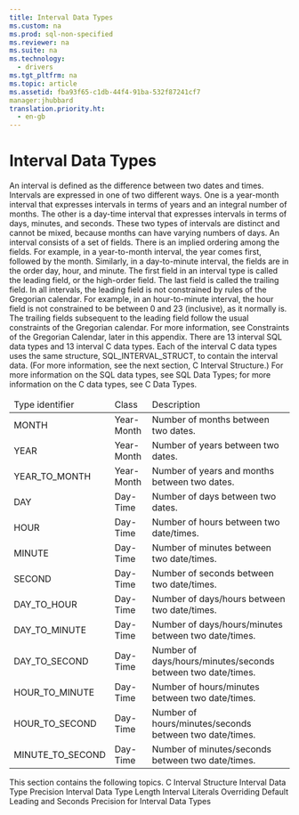 ```yaml
---
title: Interval Data Types
ms.custom: na
ms.prod: sql-non-specified
ms.reviewer: na
ms.suite: na
ms.technology: 
  - drivers
ms.tgt_pltfrm: na
ms.topic: article
ms.assetid: fba93f65-c1db-44f4-91ba-532f87241cf7
manager:jhubbard
translation.priority.ht: 
  - en-gb
---
```

# Interval Data Types
<?xml version="1.0" encoding="utf-8"?>
<developerReferenceWithoutSyntaxDocument xmlns="http://ddue.schemas.microsoft.com/authoring/2003/5" xmlns:xlink="http://www.w3.org/1999/xlink" xmlns:xsi="http://www.w3.org/2001/XMLSchema-instance" xsi:schemaLocation="http://ddue.schemas.microsoft.com/authoring/2003/5 http://dduestorage.blob.core.windows.net/ddueschema/developer.xsd">
  <introduction>
    <para>An interval is defined as the difference between two dates and times. Intervals are expressed in one of two different ways. One is a <legacyItalic>year-month</legacyItalic> interval that expresses intervals in terms of years and an integral number of months. The other is a <legacyItalic>day-time</legacyItalic> interval that expresses intervals in terms of days, minutes, and seconds. These two types of intervals are distinct and cannot be mixed, because months can have varying numbers of days.</para>
    <para>An interval consists of a set of fields. There is an implied ordering among the fields. For example, in a year-to-month interval, the year comes first, followed by the month. Similarly, in a day-to-minute interval, the fields are in the order day, hour, and minute. The first field in an interval type is called the <legacyItalic>leading</legacyItalic> field, or the <legacyItalic>high-order</legacyItalic> field. The last field is called the <legacyItalic>trailing</legacyItalic> field.</para>
    <para>In all intervals, the leading field is not constrained by rules of the Gregorian calendar. For example, in an hour-to-minute interval, the hour field is not constrained to be between 0 and 23 (inclusive), as it normally is. The trailing fields subsequent to the leading field follow the usual constraints of the Gregorian calendar. For more information, see <legacyLink xlink:href="70667410-c582-4369-8e06-9d98e21cd2bf">Constraints of the Gregorian Calendar</legacyLink>, later in this appendix.</para>
    <para>There are 13 interval SQL data types and 13 interval C data types. Each of the interval C data types uses the same structure, SQL_INTERVAL_STRUCT, to contain the interval data. (For more information, see the next section, <legacyLink xlink:href="52b42b56-50aa-4ce6-8d79-0963c7a71437">C Interval Structure</legacyLink>.) For more information on the SQL data types, see <legacyLink xlink:href="1b22f985-f5e4-4779-87eb-e43329a442b1">SQL Data Types</legacyLink>; for more information on the C data types, see <legacyLink xlink:href="b681d260-3dbb-47df-a616-4910d727add7">C Data Types</legacyLink>.</para>
    <table xmlns:caps="http://schemas.microsoft.com/build/caps/2013/11">
      <thead>
        <tr>
          <TD>
            <para>Type identifier</para>
          </TD>
          <TD>
            <para>Class</para>
          </TD>
          <TD>
            <para>Description</para>
          </TD>
        </tr>
      </thead>
      <tbody>
        <tr>
          <TD>
            <para>MONTH</para>
          </TD>
          <TD>
            <para>Year-Month</para>
          </TD>
          <TD>
            <para>Number of months between two dates.</para>
          </TD>
        </tr>
        <tr>
          <TD>
            <para>YEAR</para>
          </TD>
          <TD>
            <para>Year-Month</para>
          </TD>
          <TD>
            <para>Number of years between two dates. </para>
          </TD>
        </tr>
        <tr>
          <TD>
            <para>YEAR_TO_MONTH</para>
          </TD>
          <TD>
            <para>Year-Month</para>
          </TD>
          <TD>
            <para>Number of years and months between two dates.</para>
          </TD>
        </tr>
        <tr>
          <TD>
            <para>DAY</para>
          </TD>
          <TD>
            <para>Day-Time</para>
          </TD>
          <TD>
            <para>Number of days between two dates.</para>
          </TD>
        </tr>
        <tr>
          <TD>
            <para>HOUR</para>
          </TD>
          <TD>
            <para>Day-Time</para>
          </TD>
          <TD>
            <para>Number of hours between two date/times.</para>
          </TD>
        </tr>
        <tr>
          <TD>
            <para>MINUTE</para>
          </TD>
          <TD>
            <para>Day-Time</para>
          </TD>
          <TD>
            <para>Number of minutes between two date/times.</para>
          </TD>
        </tr>
        <tr>
          <TD>
            <para>SECOND</para>
          </TD>
          <TD>
            <para>Day-Time</para>
          </TD>
          <TD>
            <para>Number of seconds between two date/times.</para>
          </TD>
        </tr>
        <tr>
          <TD>
            <para>DAY_TO_HOUR</para>
          </TD>
          <TD>
            <para>Day-Time</para>
          </TD>
          <TD>
            <para>Number of days/hours between two date/times.</para>
          </TD>
        </tr>
        <tr>
          <TD>
            <para>DAY_TO_MINUTE</para>
          </TD>
          <TD>
            <para>Day-Time</para>
          </TD>
          <TD>
            <para>Number of days/hours/minutes between two date/times.</para>
          </TD>
        </tr>
        <tr>
          <TD>
            <para>DAY_TO_SECOND</para>
          </TD>
          <TD>
            <para>Day-Time</para>
          </TD>
          <TD>
            <para>Number of days/hours/minutes/seconds between two date/times.</para>
          </TD>
        </tr>
        <tr>
          <TD>
            <para>HOUR_TO_MINUTE</para>
          </TD>
          <TD>
            <para>Day-Time</para>
          </TD>
          <TD>
            <para>Number of hours/minutes between two date/times.</para>
          </TD>
        </tr>
        <tr>
          <TD>
            <para>HOUR_TO_SECOND</para>
          </TD>
          <TD>
            <para>Day-Time</para>
          </TD>
          <TD>
            <para>Number of hours/minutes/seconds between two date/times.</para>
          </TD>
        </tr>
        <tr>
          <TD>
            <para>MINUTE_TO_SECOND</para>
          </TD>
          <TD>
            <para>Day-Time</para>
          </TD>
          <TD>
            <para>Number of minutes/seconds between two date/times.</para>
          </TD>
        </tr>
      </tbody>
    </table>
    <para>This section contains the following topics.  </para>
    <list class="bullet">
      <listItem>
        <para>             <legacyLink xlink:href="52b42b56-50aa-4ce6-8d79-0963c7a71437">C Interval Structure</legacyLink>           </para>
      </listItem>
      <listItem>
        <para>             <legacyLink xlink:href="eb73bd77-2e7e-4498-a266-4d7c990a0d56">Interval Data Type Precision</legacyLink>           </para>
      </listItem>
      <listItem>
        <para>             <legacyLink xlink:href="e9eb38d8-f9db-4401-8c62-aa394054cbbf">Interval Data Type Length</legacyLink>           </para>
      </listItem>
      <listItem>
        <para>             <legacyLink xlink:href="f9e6c3c7-4f98-483f-89d8-ebc5680f021b">Interval Literals</legacyLink>           </para>
      </listItem>
      <listItem>
        <para>             <legacyLink xlink:href="3d65493f-dce7-4d29-9f59-c63a4e47918c">Overriding Default Leading and Seconds Precision for Interval Data Types</legacyLink>           </para>
      </listItem>
    </list>
  </introduction>
  <relatedTopics />
</developerReferenceWithoutSyntaxDocument>